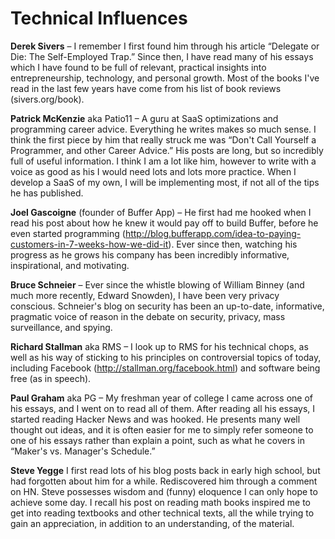 Technical Influences
====================

**Derek Sivers** – I remember I first found him through his article “Delegate or Die: The Self-Employed Trap.”  Since then, I have read many of his essays which I have found to be full of relevant, practical insights into entrepreneurship, technology, and personal growth.  Most of the books I've read in the last few years have come from his list of book reviews (sivers.org/book).

**Patrick McKenzie** aka Patio11 – A guru at SaaS optimizations and programming career advice.  Everything he writes makes so much sense.  I think the first piece by him that really struck me was “Don't Call Yourself a Programmer, and other Career Advice.”  His posts are long, but so incredibly full of useful information.  I think I am a lot like him, however to write with a voice as good as his I would need lots and lots more practice.  When I develop a SaaS of my own, I will be implementing most, if not all of the tips he has published. 

**Joel Gascoigne** (founder of Buffer App) – He first had me hooked when I read his post about how he knew it would pay off to build Buffer, before he even started programming (http://blog.bufferapp.com/idea-to-paying-customers-in-7-weeks-how-we-did-it).  Ever since then, watching his progress as he grows his company has been incredibly informative, inspirational, and motivating.

**Bruce Schneier** – Ever since the whistle blowing of William Binney (and much more recently, Edward Snowden), I have been very privacy conscious.  Schneier's blog on security has been an up-to-date, informative, pragmatic voice of reason in the debate on security, privacy, mass surveillance, and spying.  

**Richard Stallman** aka RMS – I look up to RMS for his technical chops, as well as his way of sticking to his principles on controversial topics of today, including Facebook (http://stallman.org/facebook.html) and software being free (as in speech).

**Paul Graham** aka PG – My freshman year of college I came across one of his essays, and I went on to read all of them.  After reading all his essays, I started reading Hacker News and was hooked.  He presents many well thought out ideas, and it is often easier for me to simply refer someone to one of his essays rather than explain a point, such as what he covers in “Maker's vs. Manager's Schedule.”

**Steve Yegge** I first read lots of his blog posts back in early high school, but had forgotten about him for a while.  Rediscovered him through a comment on HN.  Steve possesses wisdom and (funny) eloquence I can only hope to achieve some day.  I recall his post on reading math books inspired me to get into reading textbooks and other technical texts, all the while trying to gain an appreciation, in addition to an understanding, of the material.